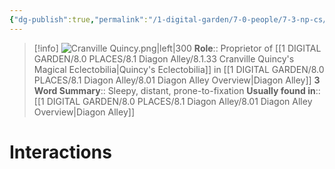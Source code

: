 ```yaml
---
{"dg-publish":true,"permalink":"/1-digital-garden/7-0-people/7-3-np-cs/cranville-quincy/","tags":["#person","diagon-alley","diagon-alley-resident","shopkeeper"]}
---
```


>[!info] 
>![Cranville Quincy.png|left|300](/img/user/1%20DIGITAL%20GARDEN/7.0%20PEOPLE/7.3%20NPCs/Headshots/Cranville%20Quincy.png)
>**Role**:: Proprietor of [[1 DIGITAL GARDEN/8.0 PLACES/8.1 Diagon Alley/8.1.33 Cranville Quincy's Magical Eclectobilia\|Quincy's Eclectobilia]] in [[1 DIGITAL GARDEN/8.0 PLACES/8.1 Diagon Alley/8.01 Diagon Alley Overview\|Diagon Alley]]
>**3 Word Summary**:: Sleepy, distant, prone-to-fixation
>**Usually found in**:: [[1 DIGITAL GARDEN/8.0 PLACES/8.1 Diagon Alley/8.01 Diagon Alley Overview\|Diagon Alley]]

# Interactions

